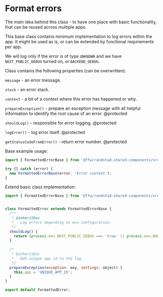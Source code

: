 # Format errors
The main idea behind this class - to have one place with basic functionality, that can be 
reused across multiple apps.

This base class contains minimum implementation to log errors within the app.
It might be used as is, or can be extended by functional requirements per app.

We will log only if the error is of type `UNKNOWN` and we have `NEXT_PUBLIC_DEBUG` turned on, or `BACKEND_DEBUG`. 

Class contains the following properties (can be overwritten):

`message` - an error message.

`stack` - an error stack.

`context` - a bit of a context where this error has happened or why.

`prepareException()` - prepare an exception message with all helpful information to identify the root cause of an error. @protected

`shouldLog()` -  responsible for error logging. @protected

`logError()` - log error itself. @protected

`getStatusCodeFromError()` - return error number. @protected

Base example usage:
```js
import { FormattedErrorBase } from '@ffw/randstad-shared-components/src/utils';

try {} catch (error) {
  new FormattedErrorBase(error, 'Error context');
}
```

Extend basic class implementation:
```js
import { FormattedErrorBase } from '@ffw/randstad-shared-components/src/utils';


class FormattedError extends FormattedErrorBase {
  /**
   * @inheritDoc
   *   Log errors depending on env configuration.
   */
  shouldLog() {
    return (process.env.NEXT_PUBLIC_DEBUG === 'true' || process.env.BACKEND_DEBUG === 'true') && super.shouldLog();
  }
  
  /* 
   * @inheritDoc
   *   Add unique app id to the log.
   */
  prepareException(exception: any, settings: object) {
    this.app = 'UNIQUE_APP_ID';
  }
}

export default FormattedError;
```
